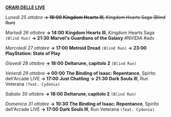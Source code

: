 <b><u>ORARI DELLE LIVE</u></b>

<i>Lunedì 25 ottobre</i>
<s><b>→ 18:00</b> <b>Kingdom Hearts III</b>, Kingdom Hearts Saga (Blind Run)</s>

<i>Martedì 26 ottobre</i>
<b>→ 14:00</b> <b>Kingdom Hearts III</b>, Kingdom Hearts Saga <code>(Blind Run)</code>
<b>→ 21:30</b> <b>Marvel's Guardians of the Galaxy</b> #NVIDIA #adv

<i>Mercoledì 27 ottobre</i>
<b>→ 17:00</b> <b>Metroid Dread</b> <code>(Blind Run)</code>
<b>→ 23:00</b> <b>PlayStation: State of Play</b>

<i>Giovedì 28 ottobre</i>
<b>→ 18:00</b> <b>Deltarune, capitolo 2</b> <code>(Blind Run)</code>

<i>Venerdì 29 ottobre</i>
<b>→ 00:00</b> <b>The Binding of Isaac: Repentance</b>, Spirito dell'Arcade LIVE
<b>→ 17:00</b> <b>Just Chatting</b>
<b>→ 21:30</b> <b>Dark Souls III</b>, Run Veterana <code>(feat. Cydonia)</code>

<i>Sabato 30 ottobre</i>
<b>→ 18:00</b> <b>Deltarune, capitolo 2</b> <code>(Blind Run)</code>

<i>Domenica 31 ottobre</i>
<b>→ 10:30</b> <b>The Binding of Isaac: Repentance</b>, Spirito dell'Arcade LIVE
<b>→ 17:00</b> <b>Dark Souls III</b>, Run Veterana <code>(feat. Cydonia)</code>
